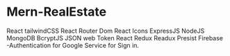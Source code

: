 # Mern-RealEstate

React
tailwindCSS
React Router Dom
React Icons
ExpressJS
NodeJS
MongoDB
BcryptJS
JSON web Token
React Redux
Readux Presist
Firebase -Authentication for Google Service for Sign in.

